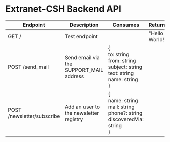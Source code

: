 # Extranet-CSH Backend API

| Endpoint                   | Description                             | Consumes                                                                                     | Returns        |
|----------------------------|-----------------------------------------|----------------------------------------------------------------------------------------------|----------------|
| GET /                      | Test endpoint                           |                                                                                              | "Hello World!" |
| POST /send_mail            | Send email via the SUPPORT_MAIL address | {<br/>to: string<br/>from: string<br/>subject: string<br/>text: string<br/>name: string<br/>} |                |
| POST /newsletter/subscribe | Add an user to the newsletter registry  | {<br/>name: string<br/>mail: string<br/>phone?: string<br/>discoveredVia: string<br/>}       |                |